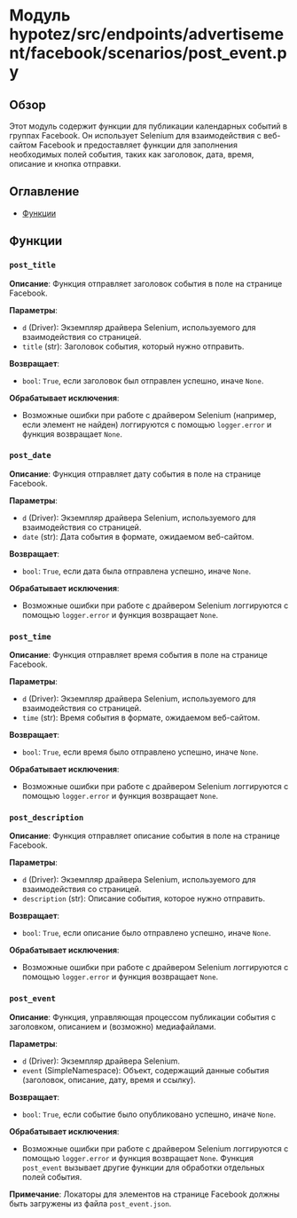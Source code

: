 # Модуль hypotez/src/endpoints/advertisement/facebook/scenarios/post_event.py

## Обзор

Этот модуль содержит функции для публикации календарных событий в группах Facebook.  Он использует Selenium для взаимодействия с веб-сайтом Facebook и предоставляет функции для заполнения необходимых полей события, таких как заголовок, дата, время, описание и кнопка отправки.

## Оглавление

- [Функции](#функции)


## Функции

### `post_title`

**Описание**: Функция отправляет заголовок события в поле на странице Facebook.

**Параметры**:
- `d` (Driver): Экземпляр драйвера Selenium, используемого для взаимодействия со страницей.
- `title` (str): Заголовок события, который нужно отправить.

**Возвращает**:
- `bool`: `True`, если заголовок был отправлен успешно, иначе `None`.

**Обрабатывает исключения**:
- Возможные ошибки при работе с драйвером Selenium (например, если элемент не найден) логгируются с помощью `logger.error` и функция возвращает `None`.


### `post_date`

**Описание**: Функция отправляет дату события в поле на странице Facebook.

**Параметры**:
- `d` (Driver): Экземпляр драйвера Selenium, используемого для взаимодействия со страницей.
- `date` (str): Дата события в формате, ожидаемом веб-сайтом.

**Возвращает**:
- `bool`: `True`, если дата была отправлена успешно, иначе `None`.

**Обрабатывает исключения**:
- Возможные ошибки при работе с драйвером Selenium логгируются с помощью `logger.error` и функция возвращает `None`.


### `post_time`

**Описание**: Функция отправляет время события в поле на странице Facebook.

**Параметры**:
- `d` (Driver): Экземпляр драйвера Selenium, используемого для взаимодействия со страницей.
- `time` (str): Время события в формате, ожидаемом веб-сайтом.

**Возвращает**:
- `bool`: `True`, если время было отправлено успешно, иначе `None`.

**Обрабатывает исключения**:
- Возможные ошибки при работе с драйвером Selenium логгируются с помощью `logger.error` и функция возвращает `None`.


### `post_description`

**Описание**: Функция отправляет описание события в поле на странице Facebook.

**Параметры**:
- `d` (Driver): Экземпляр драйвера Selenium, используемого для взаимодействия со страницей.
- `description` (str): Описание события, которое нужно отправить.

**Возвращает**:
- `bool`: `True`, если описание было отправлено успешно, иначе `None`.

**Обрабатывает исключения**:
- Возможные ошибки при работе с драйвером Selenium логгируются с помощью `logger.error` и функция возвращает `None`.


### `post_event`

**Описание**: Функция, управляющая процессом публикации события с заголовком, описанием и (возможно) медиафайлами.

**Параметры**:
- `d` (Driver): Экземпляр драйвера Selenium.
- `event` (SimpleNamespace): Объект, содержащий данные события (заголовок, описание, дату, время и ссылку).

**Возвращает**:
- `bool`: `True`, если событие было опубликовано успешно, иначе `None`.

**Обрабатывает исключения**:
- Возможные ошибки при работе с драйвером Selenium логгируются с помощью `logger.error` и функция возвращает `None`. Функция `post_event` вызывает другие функции для обработки отдельных полей события.


**Примечание**: Локаторы для элементов на странице Facebook должны быть загружены из файла `post_event.json`.